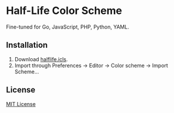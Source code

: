 # Half-Life Color Scheme

Fine-tuned for Go, JavaScript, PHP, Python, YAML.

## Installation

1. Download [halflife.icls](https://github.com/martinveverka/halflife-color-scheme/raw/main/halflife.icls).
2. Import through Preferences → Editor → Color scheme → Import Scheme...

## License

[MIT License](./LICENSE)
